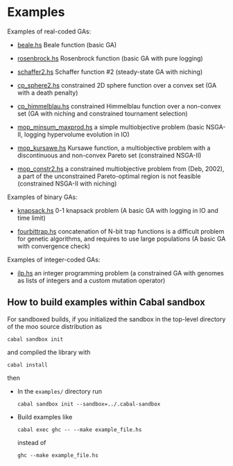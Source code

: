 Examples
========

Examples of real-coded GAs:

  * [beale.hs](beale.hs) Beale function
    (basic GA)

  * [rosenbrock.hs](rosenbrock.hs) Rosenbrock function
    (basic GA with pure logging)

  * [schaffer2.hs](schaffer2.hs) Schaffer function #2
    (steady-state GA with niching)

  * [cp_sphere2.hs](cp_sphere2.hs) constrained 2D sphere function over a convex set
    (GA with a death penalty)

  * [cp_himmelblau.hs](cp_himmelblau.hs) constrained Himmelblau function over a non-convex set
    (GA with niching and constrained tournament selection)

  * [mop_minsum_maxprod.hs](mop_minsum_maxprod.hs) a simple multiobjective problem
    (basic NSGA-II, logging hypervolume evolution in IO)

  * [mop_kursawe.hs](mop_kursawe.hs) Kursawe function, a multiobjective problem
    with a discontinuous and non-convex Pareto set
    (constrained NSGA-II)

  * [mop_constr2.hs](mop_constr2.hs) a constrained multiobjective problem from (Deb, 2002),
    a part of the unconstrained Pareto-optimal region is not feasible
    (constrained NSGA-II with niching)

Examples of binary GAs:

  * [knapsack.hs](knapsack.hs) 0-1 knapsack problem
    (A basic GA with logging in IO and time limit)

  * [fourbittrap.hs](fourbittrap.hs) concatenation of N-bit trap
    functions is a difficult problem for genetic algorithms, and
    requires to use large populations
    (A basic GA with convergence check)

Examples of integer-coded GAs:

  * [ilp.hs](ilp.hs) an integer programming problem (a constrained GA
    with genomes as lists of integers and a custom mutation operator)


How to build examples within Cabal sandbox
------------------------------------------

For sandboxed builds, if you initialized the sandbox in the top-level
directory of the moo source distribution as

    cabal sandbox init

and compiled the library with

    cabal install

then

  * In the `examples/` directory run

        cabal sandbox init --sandbox=../.cabal-sandbox

  * Build examples like

        cabal exec ghc -- --make example_file.hs

    instead of

        ghc --make example_file.hs
